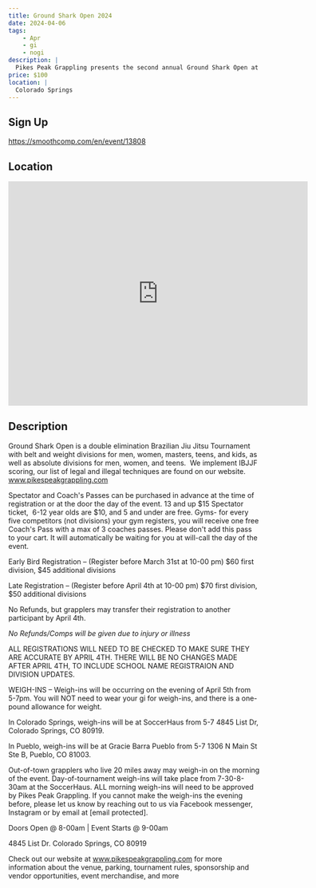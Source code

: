 ```yaml
---
title: Ground Shark Open 2024
date: 2024-04-06
tags:
    - Apr
    - gi 
    - nogi 
description: |
  Pikes Peak Grappling presents the second annual Ground Shark Open at the SoccerHaus in Colorado Springs on April 6th, 2024
price: $100
location: |
  Colorado Springs
---
```

## Sign Up
https://smoothcomp.com/en/event/13808

## Location
<iframe src="https://www.google.com/maps/embed?pb=!1m18!1m12!1m3!1d12345.6789!2d-104.8517900!3d38.9026604!2m3!1f0!2f0!3f0!3m2!1i1024!2i768!4f13.1!3m3!1m2!1s0x0%3A0x0!2z38.9026604!5e0!3m2!1sen!2sus!4v1234567890" width="600" height="450" style="border:0;" allowfullscreen="" loading="lazy"></iframe>

## Description
Ground Shark Open is a double elimination Brazilian Jiu Jitsu Tournament with belt and weight divisions for men, women, masters, teens, and kids, as well as absolute divisions for men, women, and teens.  We implement IBJJF scoring, our list of legal and illegal techniques are found on our website. www.pikespeakgrappling.com


Spectator and Coach's Passes can be purchased in advance at the time of registration or at the door the day of the event. 13 and up $15 Spectator ticket,  6-12 year olds are $10, and 5 and under are free. Gyms- for every five competitors (not divisions) your gym registers, you will receive one free Coach's Pass with a max of 3 coaches passes. Please don't add this pass to your cart. It will automatically be waiting for you at will-call the day of the event. 


Early Bird Registration – (Register before March 31st at 10-00 pm) $60 first division, $45 additional divisions


Late Registration – (Register before April 4th at 10-00 pm) $70 first division, $50 additional divisions


No Refunds, but grapplers may transfer their registration to another participant by April 4th.


*No Refunds/Comps will be given due to injury or illness*


ALL REGISTRATIONS WILL NEED TO BE CHECKED TO MAKE SURE THEY ARE ACCURATE BY APRIL 4TH. THERE WILL BE NO CHANGES MADE AFTER APRIL 4TH, TO INCLUDE SCHOOL NAME REGISTRAION AND DIVISION UPDATES.


WEIGH-INS – Weigh-ins will be occurring on the evening of April 5th from 5-7pm. You will NOT need to wear your gi for weigh-ins, and there is a one-pound allowance for weight.


In Colorado Springs, weigh-ins will be at SoccerHaus from 5-7 4845 List Dr, Colorado Springs, CO 80919.


In Pueblo, weigh-ins will be at Gracie Barra Pueblo from 5-7 1306 N Main St Ste B, Pueblo, CO 81003.


Out-of-town grapplers who live 20 miles away may weigh-in on the morning of the event. Day-of-tournament weigh-ins will take place from 7-30-8-30am at the SoccerHaus. ALL morning weigh-ins will need to be approved by Pikes Peak Grappling. If you cannot make the weigh-ins the evening before, please let us know by reaching out to us via Facebook messenger, Instagram or by email at [email protected].  


Doors Open @ 8-00am | Event Starts @ 9-00am


4845 List Dr. Colorado Springs, CO 80919





Check out our website at www.pikespeakgrappling.com for more information about the venue, parking, tournament rules, sponsorship and vendor opportunities, event merchandise, and more